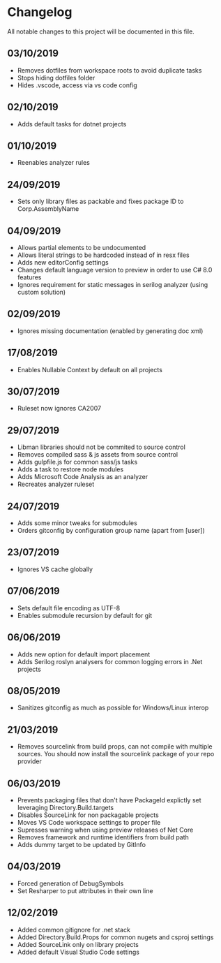 # Changelog

All notable changes to this project will be documented in this file.

## 03/10/2019

- Removes dotfiles from workspace roots to avoid duplicate tasks
- Stops hiding dotfiles folder
- Hides .vscode, access via vs code config

## 02/10/2019

- Adds default tasks for dotnet projects

## 01/10/2019

- Reenables analyzer rules

## 24/09/2019

- Sets only library files as packable and fixes package ID to Corp.AssemblyName

## 04/09/2019

- Allows partial elements to be undocumented
- Allows literal strings to be hardcoded instead of in resx files
- Adds new editorConfig settings
- Changes default language version to preview in order to use C# 8.0 features
- Ignores requirement for static messages in serilog analyzer (using custom solution)

## 02/09/2019

- Ignores missing documentation (enabled by generating doc xml)

## 17/08/2019

- Enables Nullable Context by default on all projects

## 30/07/2019

- Ruleset now ignores CA2007

## 29/07/2019

- Libman libraries should not be commited to source control
- Removes compiled sass & js assets from source control
- Adds gulpfile.js for common sass/js tasks
- Adds a task to restore node modules
- Adds Microsoft Code Analysis as an analyzer
- Recreates analyzer ruleset

## 24/07/2019

- Adds some minor tweaks for submodules
- Orders gitconfig by configuration group name (apart from [user])

## 23/07/2019

- Ignores VS cache globally

## 07/06/2019

- Sets default file encoding as UTF-8
- Enables submodule recursion by default for git

## 06/06/2019

- Adds new option for default import placement
- Adds Serilog roslyn analysers for common logging errors in .Net projects

## 08/05/2019

- Sanitizes gitconfig as much as possible for Windows/Linux interop

## 21/03/2019

- Removes sourcelink from build props, can not compile with multiple sources. You should now install
the sourcelink package of your repo provider

## 06/03/2019

- Prevents packaging files that don't have PackageId explictly set leveraging Directory.Build.targets
- Disables SourceLink for non packagable projects
- Moves VS Code workspace settings to proper file
- Supresses warning when using preview releases of Net Core
- Removes framework and runtime identifiers from build path
- Adds dummy target to be updated by GitInfo

## 04/03/2019

- Forced generation of DebugSymbols
- Set Resharper to put attributes in their own line

## 12/02/2019

- Added common gitignore for .net stack
- Added Directory.Build.Props for common nugets and csproj settings
- Added SourceLink only on library projects
- Added default Visual Studio Code settings

